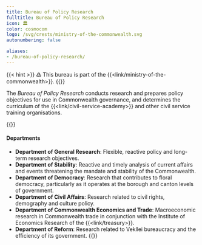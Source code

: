 ```yaml
---
title: Bureau of Policy Research
fulltitle: Bureau of Policy Research
icon: 🏛️
color: cosmocom
logo: /svg/crests/ministry-of-the-commonwealth.svg
autonumbering: false

aliases:
- /bureau-of-policy-research/
---
```

{{< hint >}}
߷ This bureau is part of the {{<link/ministry-of-the-commonwealth>}}.
{{</hint>}}

The *Bureau of Policy Research* conducts research and prepares policy objectives for use in Commonwealth governance, and determines the curriculum of the {{<link/civil-service-academy>}} and other civil service training organisations.

{{<hint panel>}}
#### Departments

* **Department of General Research**: Flexible, reactive policy and long-term research objectives.
* **Department of Stability**: Reactive and timely analysis of current affairs and events threatening the mandate and stability of the Commonwealth.
* **Department of Democracy**: Research that contributes to floral democracy, particularly as it operates at the borough and canton levels of government.
* **Department of Civil Affairs**: Research related to civil rights, demography and culture policy.
* **Department of Commonwealth Economics and Trade**: Macroeconomic research in Commonwealth trade in conjunction with the Institute of Economics Research of the {{<link/treasury>}}.
* **Department of Reform**: Research related to Vekllei bureaucracy and the efficiency of its government.
{{</hint>}}